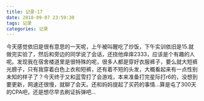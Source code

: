 ```yaml
---
title: 记录-17
date: 2018-09-07 23:59:30
tags: 记录
categories: 记录
---
```

今天感觉依旧是很有意思的一天呢，上午被叫醒吃了炒饭，下午实训依旧是15.就做完实验了，然后和旁边的同学说了会话，还挠他痒痒2333，应该是个有趣的人呢。发现我在宿舍楼道里是很特殊的呢，很多人都是穿好衣服裤子，要么就大短裤光膀子，只有我穿着白色上衣和短裤，还有着不短的头发，大概看起来有一点性别未知的样子了？今天终于又和蓝雪打了会游戏，本来准备打完星际打r6的，没想到要更新，网速还很慢，就聊了会天。还和妈妈提起了买药的事情...算是屯了300天的CPA吧，还是想尽早去刷证拆弹吧...
